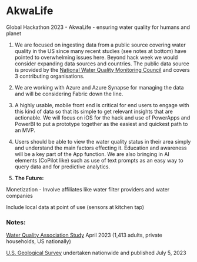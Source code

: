 # AkwaLife
Global Hackathon 2023 - AkwaLife - ensuring water quality for humans and planet
1. We are focused on ingesting data from a public source covering water quality in the US since many recent studies (see notes at bottom) have pointed to overwhelming issues here. Beyond hack week we would consider expanding data sources and countries.
The public data source is provided by the [National Water Quality Monitoring Council](https://www.waterqualitydata.us/orgs/) and covers 3 contributing organisations.

2. We are working with Azure and Azure Synapse for managing the data and will be considering Fabric down the line.

3. A highly usable, mobile front end is critical for end users to engage with this kind of data so that its simple to get relevant insights that are actionable. We will focus on iOS for the hack and use of PowerApps and PowerBI to put a prototype together as the easiest and quickest path to an MVP.

4. Users should be able to view the water quality status in their area simply and understand the main factors effecting it. Education and awareness will be a key part of the App function. We are also bringing in AI elements (CoPilot like) such as use of text prompts as an easy way to query data and for predictive analytics.

5. **The Future:**

  Monetization - Involve affiliates like water filter providers and water companies 

  Include local data at point of use (sensors at kitchen tap)

### Notes:

[Water Quality Association Study](https://wqa.org/news/study-shows-overall-concern-for-quality-of-household-water-supply-is-growing/) April 2023 (1,413 adults, private households, US nationally)

[U.S. Geological Survey](https://www.usgs.gov/news/national-news-release/tap-water-study-detects-pfas-forever-chemicals-across-us) undertaken nationwide and published July 5, 2023
